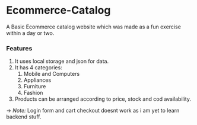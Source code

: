 # Ecommerce-Catalog

A Basic Ecommerce catalog website which was made as a fun exercise within a day or two.

### Features
1. It uses local storage and json for data.
1. It has 4 categories:
    1. Mobile and Computers
    1. Appliances
    1. Furniture
    1. Fashion
1. Products can be arranged according to price, stock and cod availability.

-> *Note:* Login form and cart checkout doesnt work as i am yet to learn backend stuff.
